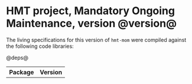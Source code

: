 # HMT project, Mandatory Ongoing Maintenance, version @version@ #

The living specifications for this version of `hmt-mom` were compiled against the following code libraries:

<table>
<tr><th>Package</th><th>Version</th></tr>
@deps@	
</table>